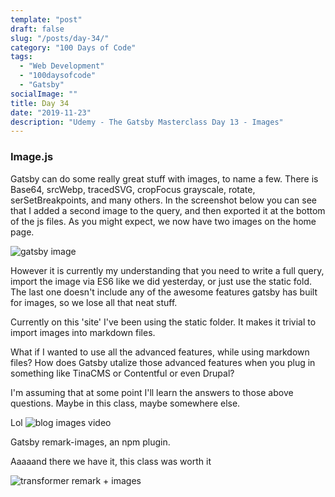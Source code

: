 ```yaml
---
template: "post"
draft: false
slug: "/posts/day-34/"
category: "100 Days of Code"
tags:
  - "Web Development"
  - "100daysofcode"
  - "Gatsby"
socialImage: ""
title: Day 34 
date: "2019-11-23"
description: "Udemy - The Gatsby Masterclass Day 13 - Images"
---
```


### Image.js

Gatsby can do some really great stuff with images, to name a few. There is Base64, srcWebp, tracedSVG, cropFocus grayscale, rotate, serSetBreakpoints, and many others. In the screenshot below you can see that I added a second image to the query, and then exported it at the bottom of the js files. As you might expect, we now have two images on the home page.

![gatsby image](/2019-11-23-image-js.png)

However it is currently my understanding that you need to write a full query, import the image via ES6 like we did yesterday, or just use the static fold. The last one doesn't include any of the awesome features gatsby has built for images, so we lose all that neat stuff.

Currently on this 'site' I've been using the static folder. It makes it trivial to import images into markdown files.

What if I wanted to use all the advanced features, while using markdown files? How does Gatsby utalize those advanced features when you plug in something like TinaCMS or Contentful or even Drupal?

I'm assuming that at some point I'll learn the answers to those above questions. Maybe in this class, maybe somewhere else.

Lol ![blog images video](/2019-11-23-images-blog.png)


Gatsby remark-images, an npm plugin. 

Aaaaand there we have it, this class was worth it 

![transformer remark + images](/2019-11-23-remark-images.png)

